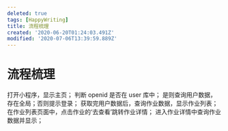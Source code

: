 ```yaml
---
deleted: true
tags: [HappyWriting]
title: 流程梳理
created: '2020-06-20T01:24:03.491Z'
modified: '2020-07-06T13:39:59.889Z'
---
```


# 流程梳理

打开小程序，显示主页；
判断 openid 是否在 user 库中；
是则查询用户数据，存在全局；否则提示登录；
获取完用户数据后，查询作业数据，显示作业列表；
在作业列表页面中，点击作业的‘去查看’跳转作业详情；
进入作业详情中查询作业数据并显示；

